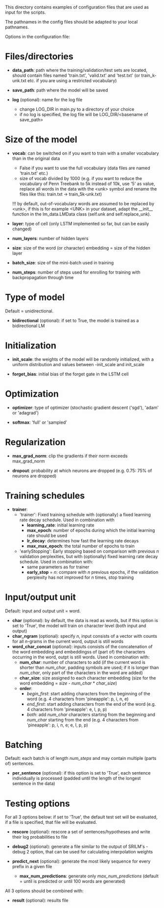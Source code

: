 This directory contains examples of configuration files that are used as input for the scripts.

The pathnames in the config files should be adapted to your local pathnames.

Options in the configuration file:

# Files/directories

* **data_path**: path where the training/validation/test sets are located, should contain files named 'train.txt', 'valid.txt' and 'test.txt' (or train_<size>k-unk.txt etc. if you are using a restricted vocabulary)

* **save_path**: path where the model will be saved

* **log** (optional): name for the log file
  * change LOG_DIR in main.py to a directory of your choice
  * if no log is specified, the log file will be LOG_DIR/\<basename of save_path\>

# Size of the model

* **vocab**: can be switched on if you want to train with a smaller vocabulary than in the original data
  * False if you want to use the full vocabulary (data files are named 'train.txt' etc.) 
  * size of vocab divided by 1000 (e.g. if you want to reduce the vocabulary of Penn Treebank to 5k instead of 10k, use '5' as value, replace all words in the data with the \<unk\> symbol and rename the files like this: train.txt -> train_5k-unk.txt)
  
  !!! by default, out-of-vocabulary words are assumed to be replaced by \<unk\>, if this is for example \<UNK\> in your dataset, adapt the \_\_init\_\_ function in the lm_data.LMData class (self.unk and self.replace_unk).
* **layer**: type of cell (only LSTM implemented so far, but can be easily changed)
* **num_layers**: number of hidden layers
* **size**: size of the word (or character) embedding = size of the hidden layer
* **batch_size**: size of the mini-batch used in training
* **num_steps**: number of steps used for enrolling for training with backpropagation through time

# Type of model

Default = unidirectional.

* **bidirectional** (optional): if set to True, the model is trained as a bidirectional LM

# Initialization

* **init_scale**: the weights of the model will be randomly initialized, with a uniform distribution and values between -init_scale and init_scale

* **forget_bias**: initial bias of the forget gate in the LSTM cell

# Optimization

* **optimizer**: type of optimizer (stochastic gradient descent ('sgd'), 'adam' or 'adagrad')

* **softmax**: 'full' or 'sampled'

# Regularization

* **max_grad_norm**: clip the gradients if their norm exceeds max_grad_norm

* **dropout**: probability at which neurons are dropped (e.g. 0.75: 75% of neurons are dropped)

# Training schedules

* **trainer**:
  * 'trainer': Fixed training schedule with (optionally) a fixed learning rate decay schedule. Used in combination with
    * **learning_rate**: initial learning rate
    * **max_epoch**: number of epochs during which the initial learning rate should be used
    * **lr_decay**: determines how fast the learning rate decays
    * **max_max_epoch**: the total number of epochs to train
  * 'earlyStopping': Early stopping based on comparison with previous *n* validation perplexities, but with (optionally) fixed learning rate decay schedule. Used in combination with:
    * same parameters as for trainer
    * **early_stop** = *n*: compare with *n* previous epochs, if the validation perplexity has not improved for *n* times, stop training
    
# Input/output unit 

Default: input and output unit = word.

* **char** (optional): by default, the data is read as words, but if this option is set to 'True', the model will train on character level (both input and output)
* **char_ngram** (optional): specify *n*, input consists of a vector with counts for all *n*-grams in the current word, output is still words
* **word_char_concat** (optional): inputs consists of the concatenation of the word embedding and embeddingss of (part of) the characters occurring in the word, outpt is still words. Used in combination with:
  * **num_char**: number of characters to add (if the current word is shorter than *num_char*, padding symbols are used; if it is longer than *num_char*, only part of the characters in the word are added)
  * **char_size**: size assigned to each character embedding (size for the word embedding = *size* - *num_char* * *char_size*)
  * **order**: 
    * *begin_first*: start adding characters from the beginning of the word (e.g. 4 characters from 'pineapple': p, i, n, e)
    * *end_first*: start adding characters from the end of the word (e.g. 4 characters from 'pineapple': e, l, p, p)
    * *both*: add *num_char* characters starting from the beginning and *num_char* starting from the end (e.g. 4 characters from 'pineapple': p, i, n, e; e, l, p, p)

# Batching

Default: each batch is of length *num_steps* and may contain multiple (parts of) sentences.

* **per_sentence** (optional): if this option is set to 'True', each sentence individually is processed (padded until the length of the longest sentence in the data)

# Testing options

For all 3 options below: if set to 'True', the default test set will be evaluated, if a file is specified, that file will be evaluated.

* **rescore** (optional): rescore a set of sentences/hypotheses and write their log probabilities to file

* **debug2** (optional): generate a file similar to the output of SRILM's -debug 2 option, that can be used for calculating interpolation weights

* **predict_next** (optional): generate the most likely sequence for every prefix in a given file
  * **max_num_predictions**: generate only *max_num_predictions* (default = until <eos> is predicted or until 100 words are generated)

All 3 options should be combined with:
* **result** (optional): results file



